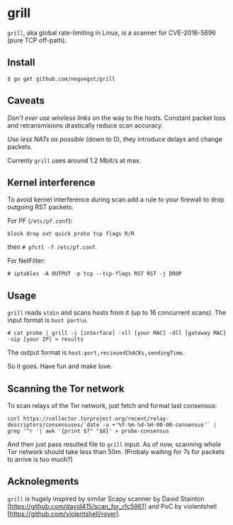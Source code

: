 grill
=====

`grill`, aka global rate-limiting in Linux, is a scanner for
CVE-2016-5696 (pure TCP off-path).

Install
-------
```
$ go get github.com/nogoegst/grill
```

Caveats
-------
*Don't ever use wireless links* on the way to the hosts. Constant packet loss and retransmisions drastically reduce scan accuracy.

*Use less NATs as possible* (down to 0), they introduce delays and change packets.

Currenly `grill` uses around 1.2 Mbit/s at max.

Kernel interference
-------------------
To avoid kernel interference during scan add a rule to your firewall to drop outgoing RST packets.

For PF (`/etc/pf.conf`):
```
block drop out quick proto tcp flags R/R
```
then `# pfctl -f /etc/pf.conf`.

For NetFilter:
```
# iptables -A OUTPUT -p tcp --tcp-flags RST RST -j DROP

```

Usage
-----
`grill` reads `stdin` and scans hosts from it (up to 16 concurrent scans). The input format is `host port\n`.

```
# cat probe | grill -i [interface] -sll [your MAC] -dll [gateway MAC] -sip [your IP] > results 
```

The output format is `host:port,recievedChACKs,sendingTime`.

So it goes. Have fun and make love.


Scanning the Tor network
------------------------
To scan relays of the Tor network, just fetch and format last consensus:
```
curl https://collector.torproject.org/recent/relay-descriptors/consensuses/`date -u +'%Y-%m-%d-%H-00-00-consensus'` | grep '^r '| awk '{print $7" "$8}' > probe-consensus
```

And then just pass resulted file to `grill` input.
As of now, scanning whole Tor network should take less than 50m. (Probaly waiting for 7s for packets to arrive is too much?)

Acknolegments
-------------
`grill` is hugely inspired by similar Scapy scanner by David Stainton [https://github.com/david415/scan_for_rfc5961]
and PoC by violentshell [https://github.com/violentshell/rover].

